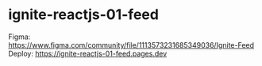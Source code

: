 # ignite-reactjs-01-feed

Figma: https://www.figma.com/community/file/1113573231685349036/Ignite-Feed
Deploy: https://ignite-reactjs-01-feed.pages.dev
